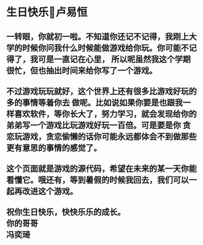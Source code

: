 # 生日快乐🎂卢易恒 

一转眼，你就初一啦。不知道你还记不记得，我刚上大学的时候你问我什么时候能做游戏给你玩。你可能不记得了，我可是一直记在心里，
  所以呢虽然我这个学期很忙，但也抽出时间来给你写了一个游戏。<br><br>不过游戏玩玩就好，这个世界上还有很多比游戏好玩的多的事情等着你去
  做呢。比如说如果你要是也跟我一样喜欢软件，等你长大了，努力学习，就会发现给你的弟弟写一个游戏比玩游戏好玩一百倍。可是要是你
  贪恋玩游戏，贪恋偷懒的话你可能永远都体会不到做那些更有意思的事情的感觉了。
  <br><br>这个页面就是游戏的源代码，希望在未来的某一天你能看懂它。哦还有，等到暑假的时候我回去，我们可以一起再改进这个游戏。
  <br><br>祝你生日快乐，快快乐乐的成长。<br>
  你的哥哥
  <br>
冯奕琦
----
